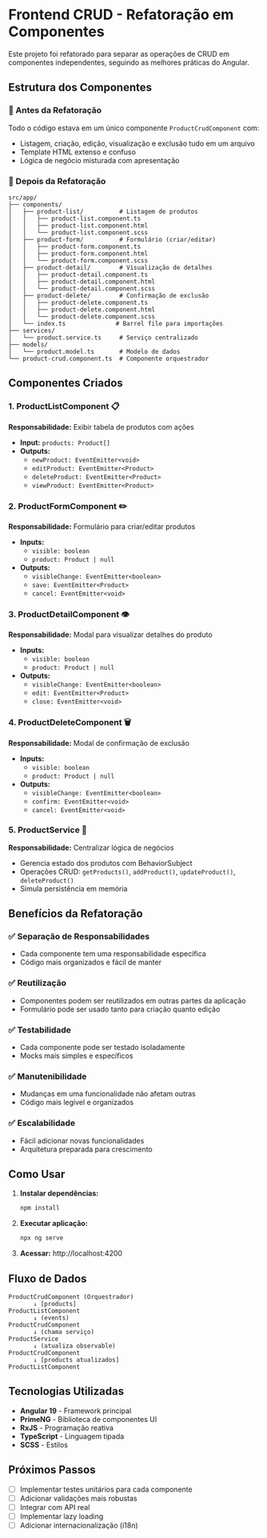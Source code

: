 # Frontend CRUD - Refatoração em Componentes

Este projeto foi refatorado para separar as operações de CRUD em componentes independentes, seguindo as melhores práticas do Angular.

## Estrutura dos Componentes

### 📁 Antes da Refatoração
Todo o código estava em um único componente `ProductCrudComponent` com:
- Listagem, criação, edição, visualização e exclusão tudo em um arquivo
- Template HTML extenso e confuso
- Lógica de negócio misturada com apresentação

### 📁 Depois da Refatoração

```
src/app/
├── components/
│   ├── product-list/          # Listagem de produtos
│   │   ├── product-list.component.ts
│   │   ├── product-list.component.html
│   │   └── product-list.component.scss
│   ├── product-form/          # Formulário (criar/editar)
│   │   ├── product-form.component.ts
│   │   ├── product-form.component.html
│   │   └── product-form.component.scss
│   ├── product-detail/        # Visualização de detalhes
│   │   ├── product-detail.component.ts
│   │   ├── product-detail.component.html
│   │   └── product-detail.component.scss
│   ├── product-delete/        # Confirmação de exclusão
│   │   ├── product-delete.component.ts
│   │   ├── product-delete.component.html
│   │   └── product-delete.component.scss
│   └── index.ts              # Barrel file para importações
├── services/
│   └── product.service.ts     # Serviço centralizado
├── models/
│   └── product.model.ts       # Modelo de dados
└── product-crud.component.ts  # Componente orquestrador
```

## Componentes Criados

### 1. **ProductListComponent** 📋
**Responsabilidade:** Exibir tabela de produtos com ações
- **Input:** `products: Product[]`
- **Outputs:** 
  - `newProduct: EventEmitter<void>`
  - `editProduct: EventEmitter<Product>`
  - `deleteProduct: EventEmitter<Product>`
  - `viewProduct: EventEmitter<Product>`

### 2. **ProductFormComponent** ✏️
**Responsabilidade:** Formulário para criar/editar produtos
- **Inputs:** 
  - `visible: boolean`
  - `product: Product | null`
- **Outputs:**
  - `visibleChange: EventEmitter<boolean>`
  - `save: EventEmitter<Product>`
  - `cancel: EventEmitter<void>`

### 3. **ProductDetailComponent** 👁️
**Responsabilidade:** Modal para visualizar detalhes do produto
- **Inputs:**
  - `visible: boolean`
  - `product: Product | null`
- **Outputs:**
  - `visibleChange: EventEmitter<boolean>`
  - `edit: EventEmitter<Product>`
  - `close: EventEmitter<void>`

### 4. **ProductDeleteComponent** 🗑️
**Responsabilidade:** Modal de confirmação de exclusão
- **Inputs:**
  - `visible: boolean`
  - `product: Product | null`
- **Outputs:**
  - `visibleChange: EventEmitter<boolean>`
  - `confirm: EventEmitter<void>`
  - `cancel: EventEmitter<void>`

### 5. **ProductService** 🔧
**Responsabilidade:** Centralizar lógica de negócios
- Gerencia estado dos produtos com BehaviorSubject
- Operações CRUD: `getProducts()`, `addProduct()`, `updateProduct()`, `deleteProduct()`
- Simula persistência em memória

## Benefícios da Refatoração

### ✅ **Separação de Responsabilidades**
- Cada componente tem uma responsabilidade específica
- Código mais organizados e fácil de manter

### ✅ **Reutilização**
- Componentes podem ser reutilizados em outras partes da aplicação
- Formulário pode ser usado tanto para criação quanto edição

### ✅ **Testabilidade**
- Cada componente pode ser testado isoladamente
- Mocks mais simples e específicos

### ✅ **Manutenibilidade**
- Mudanças em uma funcionalidade não afetam outras
- Código mais legível e organizados

### ✅ **Escalabilidade**
- Fácil adicionar novas funcionalidades
- Arquitetura preparada para crescimento

## Como Usar

1. **Instalar dependências:**
   ```bash
   npm install
   ```

2. **Executar aplicação:**
   ```bash
   npx ng serve
   ```

3. **Acessar:** http://localhost:4200

## Fluxo de Dados

```
ProductCrudComponent (Orquestrador)
       ↓ [products]
ProductListComponent
       ↓ (events)
ProductCrudComponent
       ↓ (chama serviço)
ProductService
       ↓ (atualiza observable)
ProductCrudComponent
       ↓ [products atualizados]
ProductListComponent
```

## Tecnologias Utilizadas

- **Angular 19** - Framework principal
- **PrimeNG** - Biblioteca de componentes UI
- **RxJS** - Programação reativa
- **TypeScript** - Linguagem tipada
- **SCSS** - Estilos

## Próximos Passos

- [ ] Implementar testes unitários para cada componente
- [ ] Adicionar validações mais robustas
- [ ] Integrar com API real
- [ ] Implementar lazy loading
- [ ] Adicionar internacionalização (i18n)

